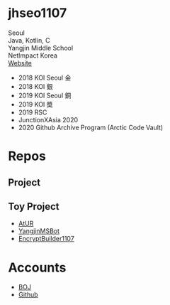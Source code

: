 # jhseo1107
Seoul  
Java, Kotlin, C  
Yangjin Middle School  
NetImpact Korea  
[Website](https://jhseo1107.kro.kr)
  
- 2018 KOI Seoul 金  
- 2018 KOI 銀
- 2019 KOI Seoul 銅
- 2019 KOI 奬 
- 2019 RSC
- JunctionXAsia 2020
- 2020 Github Archive Program (Arctic Code Vault)  


# Repos
## Project
## Toy Project
- [AtUR](https://github.com/jhseo1107/AtUR)  
- [YangjinMSBot](https://github.com/jhseo1107/YangjinMSBot)
- [EncryptBuilder1107](https://github.com/jhseo1107/EncryptBuilder1107)

# Accounts
- [BOJ](https://acmicpc.net/user/jhseo1107)  
- [Github](https://github.com/jhseo1107)  
